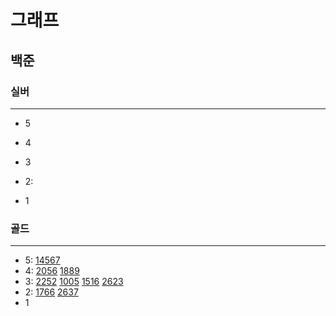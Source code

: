 # 그래프
##
## 백준

### 실버

---

- 5
- 4
- 3
- 2:

- 1

### 골드

---

- 5:
[14567](%EC%9C%84%EC%83%81%EC%A0%95%EB%A0%AC%2F14567%2F14567.md)
- 4:
[2056](%EC%9C%84%EC%83%81%EC%A0%95%EB%A0%AC%2F2056%2F2056.md)
[1889](%EC%9C%84%EC%83%81%EC%A0%95%EB%A0%AC%2F1889%2F1889.md)
- 3:
[2252](%EC%9C%84%EC%83%81%EC%A0%95%EB%A0%AC%2F2252%2F2252.md)
[1005](%EC%9C%84%EC%83%81%EC%A0%95%EB%A0%AC%2F1005%2F1005.md)
[1516](%EC%9C%84%EC%83%81%EC%A0%95%EB%A0%AC%2F1516%2F1516.md)
[2623](%EC%9C%84%EC%83%81%EC%A0%95%EB%A0%AC%2F2623%2F2623.md)
- 2:
[1766](%EC%9C%84%EC%83%81%EC%A0%95%EB%A0%AC%2F1766%2F1766.md)
[2637](%EC%9C%84%EC%83%81%EC%A0%95%EB%A0%AC%2F2637%2F2637.md)
- 1

